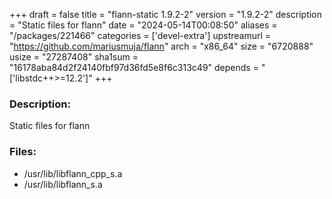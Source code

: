 +++
draft = false
title = "flann-static 1.9.2-2"
version = "1.9.2-2"
description = "Static files for flann"
date = "2024-05-14T00:08:50"
aliases = "/packages/221466"
categories = ['devel-extra']
upstreamurl = "https://github.com/mariusmuja/flann"
arch = "x86_64"
size = "6720888"
usize = "27287408"
sha1sum = "16178aba84d2f24140fbf97d36fd5e8f6c313c49"
depends = "['libstdc++>=12.2']"
+++
### Description: 
Static files for flann

### Files: 
* /usr/lib/libflann_cpp_s.a
* /usr/lib/libflann_s.a
